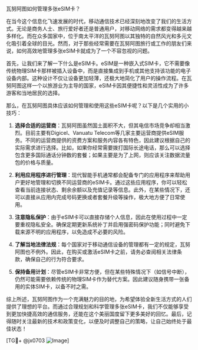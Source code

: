 瓦努阿图如何管理多张eSIM卡？

在当今这个信息化飞速发展的时代，移动通信技术已经深刻地改变了我们的生活方式。无论是商务人士、旅行爱好者还是普通用户，对移动网络的需求都变得越来越多样化。而在众多国家中，位于南太平洋的瓦努阿图以其独特的自然风光和多元文化吸引着全球的目光。然而，对于那些经常需要在瓦努阿图旅行或工作的朋友们来说，如何高效地管理多张eSIM卡就成为了一个不容忽视的问题。

首先，让我们来了解一下什么是eSIM卡。eSIM是一种嵌入式SIM卡，它不需要像传统物理SIM卡那样被插入设备中，而是直接集成到手机或其他支持该功能的电子设备内部。这种设计不仅让设备更加轻薄，还极大地简化了用户的操作流程。在瓦努阿图这样一个以旅游业为主导的国家，eSIM卡因其便捷性和灵活性成为了许多游客和当地居民的选择。

那么，在瓦努阿图具体应该如何管理和使用这些eSIM卡呢？以下是几个实用的小技巧：

1. **选择合适的运营商**：瓦努阿图虽然国土面积不大，但其电信市场竞争却相当激烈。目前主要有Digicel、Vanuatu Telecom等几家主要运营商提供eSIM服务。不同的运营商提供的资费方案和服务内容各有特色，因此建议根据自己的实际需求进行选择。比如，如果你经常需要拨打国际长途电话，那么可以选择包含更多国际通话分钟数的套餐；如果主要是为了上网，则应该关注数据流量包的价格与质量。

2. **利用应用程序进行管理**：现代智能手机通常都会配备专门的应用程序来帮助用户更好地管理和切换不同运营商的eSIM卡。通过这些应用程序，你可以轻松查看当前连接状态、剩余余额以及充值记录等信息。此外，在某些情况下，还可以直接从应用内完成号码更换或者套餐升级等操作，极大地方便了日常使用。

3. **注意隐私保护**：由于eSIM卡可以直接存储个人信息，因此在使用过程中一定要重视隐私安全。确保定期更新系统补丁并启用强密码保护功能；同时避免下载来源不明的应用程序，以免造成不必要的风险。

4. **了解当地法律法规**：每个国家对于移动通信设备的管理都有一定的规定，瓦努阿图也不例外。因此，在购买或激活eSIM卡之前，请务必查阅相关法律条款，确保自己的行为符合要求。

5. **保持备用计划**：尽管eSIM卡非常方便，但在某些特殊情况下（如信号中断），仍然可能需要依赖传统的物理SIM卡作为替代方案。因此建议随身携带一张备用的实体SIM卡，以备不时之需。

综上所述，瓦努阿图作为一个充满魅力的目的地，为希望体验全新生活方式的人们提供了理想的平台。而通过合理规划和科学管理多张eSIM卡，我们不仅能够享受到更加快捷高效的通信服务，还能在这个美丽国度留下更多美好的回忆。最后，记得随时关注最新的技术和政策变化，以便及时调整自己的策略，让自己始终处于最佳状态！

[TG💪+ @jx0703 ![Image](https://github.com/user-attachments/assets/dbca1d08-cadb-493c-b0ec-ad6f7a83f270)]